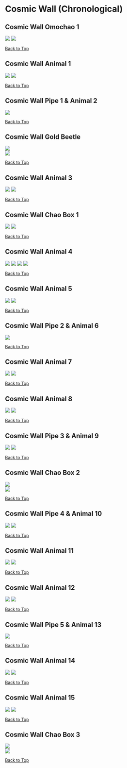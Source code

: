 # Cosmic Wall (Chronological)

## Cosmic Wall Omochao 1
![](../CosmicWall/Omochao-1st-Far.webp)
![](../CosmicWall/Omochao-1st-Close.webp)

[Back to Top](#)

## Cosmic Wall Animal 1
![](../CosmicWall/Animal-1st-Far.webp)
![](../CosmicWall/Animal-1st-Close.webp)

[Back to Top](#)

## Cosmic Wall Pipe 1 & Animal 2
![](../CosmicWall/Pipe-1st-Close.webp)

[Back to Top](#)

## Cosmic Wall Gold Beetle
![](../CosmicWall/GoldBeetle-Far.webp)  
![](../CosmicWall/GoldBeetle-Close.webp)

[Back to Top](#)

## Cosmic Wall Animal 3
![](../CosmicWall/Animal-3rd-Far.webp)
![](../CosmicWall/Animal-3rd-Close.webp)

[Back to Top](#)

## Cosmic Wall Chao Box 1
![](../CosmicWall/Chaobox-1st-Far.webp)
![](../CosmicWall/Chaobox-1st-Close.webp)  

[Back to Top](#)

## Cosmic Wall Animal 4
![](../CosmicWall/Animal-4th-Far1.webp)
![](../CosmicWall/Animal-4th-Far2.webp)
![](../CosmicWall/Animal-4th-Far3.webp)
![](../CosmicWall/Animal-4th-Close.webp)

[Back to Top](#)

## Cosmic Wall Animal 5
![](../CosmicWall/Animal-5th-Far.webp)
![](../CosmicWall/Animal-5th-Close.webp)

[Back to Top](#)

## Cosmic Wall Pipe 2 & Animal 6
![](../CosmicWall/Pipe-2nd-Far.webp)

[Back to Top](#)

## Cosmic Wall Animal 7
![](../CosmicWall/Animal-7th-Far.webp)
![](../CosmicWall/Animal-7th-Close.webp)

[Back to Top](#)

## Cosmic Wall Animal 8
![](../CosmicWall/Animal-8th-Far.webp)
![](../CosmicWall/Animal-8th-Close.webp)

[Back to Top](#)

## Cosmic Wall Pipe 3 & Animal 9
![](../CosmicWall/Pipe-3rd-Far.webp)
![](../CosmicWall/Pipe-3rd-Close.webp)

[Back to Top](#)

## Cosmic Wall Chao Box 2
![](../CosmicWall/Chaobox-2nd-Far.webp)  
![](../CosmicWall/Chaobox-2nd-Close.webp)  

[Back to Top](#)

## Cosmic Wall Pipe 4 & Animal 10
![](../CosmicWall/Pipe-4th-Far.webp)
![](../CosmicWall/Pipe-4th-Close.webp)

[Back to Top](#)

## Cosmic Wall Animal 11
![](../CosmicWall/Animal-11th-Far.webp)
![](../CosmicWall/Animal-11th-Close.webp)

[Back to Top](#)

## Cosmic Wall Animal 12
![](../CosmicWall/Animal-12th-Far.webp)
![](../CosmicWall/Animal-12th-Close.webp)

[Back to Top](#)

## Cosmic Wall Pipe 5 & Animal 13
![](../CosmicWall/Pipe-5th-Far.webp)

[Back to Top](#)

## Cosmic Wall Animal 14
![](../CosmicWall/Animal-14th-Far.webp)
![](../CosmicWall/Animal-14th-Close.webp)

[Back to Top](#)

## Cosmic Wall Animal 15
![](../CosmicWall/Animal-15th-Far.webp)
![](../CosmicWall/Animal-15th-Close.webp)

[Back to Top](#)

## Cosmic Wall Chao Box 3
![](../CosmicWall/Chaobox-3rd-Far.webp)  
![](../CosmicWall/Chaobox-3rd-Close.webp)

[Back to Top](#)
